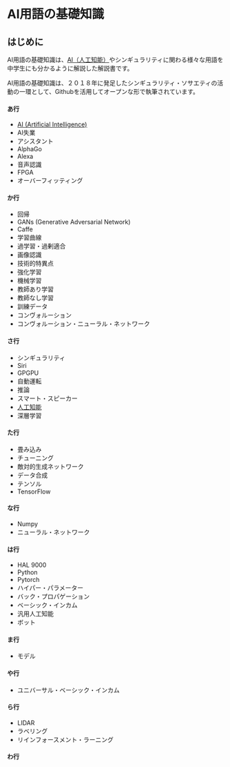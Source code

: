 # AI用語の基礎知識

## はじめに

AI用語の基礎知識は、[AI（人工知能）](./a/ai.md)やシンギュラリティに関わる様々な用語を中学生にも分かるように解説した解説書です。

AI用語の基礎知識は、２０１８年に発足したシンギュラリティ・ソサエティの活動の一環として、Githubを活用してオープンな形で執筆されています。

#### あ行

- [AI (Artificial Intelligence)](./a/ai.md)
- AI失業
- アシスタント
- AlphaGo
- Alexa
- 音声認識
- FPGA
- オーバーフィッティング

#### か行

- 回帰
- GANs (Generative Adversarial Network)
- Caffe
- 学習曲線
- 過学習・過剰適合
- 画像認識
- 技術的特異点
- 強化学習
- 機械学習
- 教師あり学習
- 教師なし学習
- 訓練データ
- コンヴォルーション
- コンヴォルーション・ニューラル・ネットワーク

#### さ行

- シンギュラリティ
- Siri
- GPGPU
- 自動運転
- 推論
- スマート・スピーカー
- [人工知能](./a/ai.md)
- 深層学習

#### た行

- 畳み込み
- チューニング
- 敵対的生成ネットワーク
- データ合成
- テンソル
- TensorFlow

#### な行

- Numpy
- ニューラル・ネットワーク

#### は行

- HAL 9000
- Python
- Pytorch
- ハイパー・パラメーター
- バック・プロパゲーション
- ベーシック・インカム
- 汎用人工知能
- ボット

#### ま行

- モデル

#### や行

- ユニバーサル・ベーシック・インカム

#### ら行

- LIDAR
- ラベリング
- リインフォースメント・ラーニング

#### わ行
